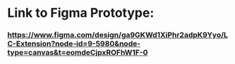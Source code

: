 # Link to Figma Prototype: 
### https://www.figma.com/design/ga9GKWd1XiPhr2adpK9Yyo/LC-Extension?node-id=9-5980&node-type=canvas&t=eomdeCjpxROFhW1F-0

